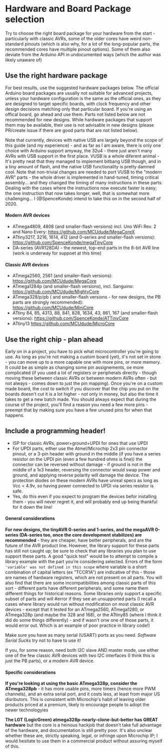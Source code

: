 # Hardware and Board Package selection
Try to choose the right board package for your hardware from the start - particularly with classic AVRs, some of the older cores have weird non-standard pinouts (which is also why, for a lot of the long-popular parts, the recommended cores have multiple pinout options). Some of them also deviate from the Arduino API in undocumented ways (which the author was likely unaware of)

## Use the right hardware package
For best results, use the suggested hardware packages below. The official Arduino board packages are usually not suitable for advanced projects, unless your hardware configuration is the same as the official ones, as they are designed to target specific boards, with clock frequency and other design decisions matching only that particular board. If you're using an offical board, go ahead and use them. Parts not listed below are not recommended for new designs. While hardware packages that support them may be available, their use is not advisable in new designs (please PR/create issue if there are good parts that are not listed below). 

Note that currently, devices with native USB are largely beyond the scope of this guide (and my experience) - and as far as I am aware, there is only one choice with Arduino support amyway, the 32u4 - there just aren't many AVRs with USB support in the first place. VUSB is a whole diferent animal - It's pretty neat that they managed to implement bitbang USB though, and in a tiny amount of flash, and the native USB functionality is pretty damned cool. Note that non-trivial changes are needed to port VUSB to the "modern AVR" parts - the whole driver is implemented in hand-tuned, timing critical assembly... and they changed the timing of many instructions in these parts. Dealing with the cases where the instructions now execute faster is easy; the one instruction that now takes longer, well, that is somewhat more challenging... I (@SpenceKonde) intend to take this on in the second half of 2020.

#### Modern AVR devices
* ATmega4809, 4808 (and smaller-flash versions) incl. Uno WiFi Rev. 2 and Nano Every: https://github.com/MCUdude/MegaCoreX 
* ATtiny3217, 3216, 1614, 412 (and 0-series and smaller-flash versions): https://github.com/SpenceKonde/megaTinyCore
* DA-series (AVR128DA) - the newest, top-end parts in the 8-bit AVR line (work is underway for suppoet at this time)

#### Classic AVR devices
* ATmega2560, 2561 (and smaller-flash versions): https://github.com/MCUdude/MegaCore
* ATmega1284p (and smaller-flash versions), incl. Sanguino: https://github.com/MCUdude/MightyCore
* ATmega328/p/pb ( and smaller-flash versions - for new designs, the PB parts are strongly recommended): https://github.com/MCUdude/MiniCore
* ATtiny 84, 85, 4313, 88, 841, 828, 1634, 43, 861, 167 (and smaller-flash versions): https://github.com/SpenceKonde/ATTinyCore
* ATtiny13 https://github.com/MCUdude/MicroCore

## Use the right chip - plan ahead
Early on in a project, you have to pick what microcontroller you're going to use. As long as you're not making a custom board (yet), it's not set in stone - you can move up to a more capable one with more pins, or more memory. It could be as simple as changing some pin assignements, oe more complicated (if you used a lot of registers or peripherals directly - though moving these between classic AVRs or between modern AVRs often - but not always - comes down to just the pin mapping). Once you're on a custom made board, the cost to switch if you discover that the chip you put on the boards doesn't cut it is a lot higher - not only in money, but also the time it takes to get a new batch made. You should always expect that during the course of the project, you'll find a reason you need a few more pins - preempt that by making sure you have a few unused pins for when that happens. 

## Include a programming header!
* ISP for classic AVRs, power+ground+UPDI for ones that use UPDI
* For UPDI parts, either use the Atmel/Microchip 2x3 pin connector pinout, or a 3-pin header with ground in the middle (if you have a series resistor on the UPDI pin (even a few hundred ohms is fine)) the connector can be reversed without damage - if ground is not in the middle of a 1x3 header, reversing the connector would swap power and ground, and applying reverse polarity will damage the device. The protection diodes on these modern AVRs have unreal specs as long as Vcc < 4.9v, so having power connected to UPDI via series resistor is safe. 
* Yes, do this even if you expect to program the devices befor installing them - you will never regret it, and will probably end up being thankful for it down the line!

#### General considerations

**For new designs, the tinyAVR 0-series and 1-series, and the megaAVR 0-series (DA-series too, once the core development stabilizes) are recommended** - they are cheaper, have better peripherals, and are the future of the AVR product line. However, the library support for these parts has still not caught up; be sure to check that any libraries you plan to use support these parts. A good "quick test" would be to attempt to compile a library example with the part you're considering selected. Errors of the form `'variable' was not defined in this scope` where variable is a short combination of capital letters (ex "TCCR1A") are indicative of this - those are names of hardware registers, which are not present on all parts. You will also find that there are some incompatibilities among classic parts of this sort - different parts have different peripherals, and some name them different things for historical reasons. Some libraries only support a specific subset of parts and will #error if they see an unsupported parts (I recall a cases where library would run without modification on most classic AVR devices - except that it tested for an ATmega2560, ATmega1280, or ATmega328p (and maybe the 328 and 168), or the ATtiny85 (where I think it did do some things differently) - and if wasn't onw one of those parts, it would error out. Which is an example of poor practice in library code!)

Make sure you have as many serial (USART) ports as you need. *Software Serial Sucks* try not to have to use it! 

If you, for some reason, need both I2C slave AND master mode, use either one of the few classic AVR devices with two I2C interfaces (I think this is just the PB parts), or a modern AVR device.

#### Specific considerations

**If you're looking at using the basic ATmega328p, consider the ATmega328pb** - it has more usable pins, more timers (hence more PWM channels), and an extra serial port, and it costs less, at least from major US disributors. This is consistent with Microchip's habit of leaving older products priced at a premium, likely to encourage people to adopt the newer technologyies

**The LGT (LogicGreen) atmega328p-nearly-clone-but-better has GREAT hardware** but the core is a heinous hackjob that doesn't take full advantage of the hardware, and documentation is still pretty poor. It's also unclear whether these are, strictly speaking, legal, or infringe upon Microchip IP; I would hesitate to use them in a commercial product without assuring myself of this. 
